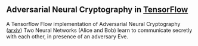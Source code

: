 ## Adversarial Neural Cryptography in [TensorFlow](https://github.com/tensorflow/tensorflow)

A Tensorflow Flow implementation of Adversarial Neural Cryptography ([arxiv](https://arxiv.org/pdf/1610.06918v1.pdf))
Two Neural Networks (Alice and Bob) learn to communicate secretly with each other, in presence of an adversary Eve.
